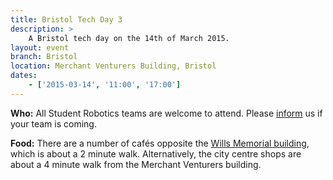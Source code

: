 ```yaml
---
title: Bristol Tech Day 3
description: >
    A Bristol tech day on the 14th of March 2015.
layout: event
branch: Bristol
location: Merchant Venturers Building, Bristol
dates:
    - ['2015-03-14', '11:00', '17:00']
---
```


**Who:** All Student Robotics teams are welcome to attend. Please [inform](/about/contactus) us if your team is coming.

**Food:** There are a number of cafés opposite the [Wills Memorial building](http://www.bristol.ac.uk/conferences-hospitality/conferences/precinct/willsmemorial), which is about a 2 minute walk. Alternatively, the city centre shops are about a 4 minute walk from the Merchant Venturers building.
